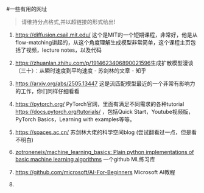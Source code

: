 #一些有用的网址

>   请维持分点格式,并以超链接的形式给出!

1.   <https://diffusion.csail.mit.edu/> 这个是MIT的一个短期课程，非常好，他是从flow-matching讲起的，从这个角度理解生成模型非常简单，这个课程主页包括了视频，lecture notes，以及代码
2.   <https://zhuanlan.zhihu.com/p/1914623406890021596>生成扩散模型漫谈（三十）：从瞬时速度到平均速度 - 苏剑林的文章 - 知乎
3.   <https://arxiv.org/abs/2505.13447> 这是流匹配模型最近的一个非常有影响力的工作，你们同样仔细看看
4.   <https://pytorch.org/> PyTorch官网，里面有满足不同需求的各种tutorial <https://docs.pytorch.org/tutorials/> ，包括Quick Start，Youtube视频版，PyTorch Basics，Learning with examples等等。
5.   <https://spaces.ac.cn/> 苏剑林大佬的科学空间blog (尝试翻看过一点，但是看不明白)

6.   [zotroneneis/machine_learning_basics: Plain python implementations of basic machine learning algorithms](https://github.com/zotroneneis/machine_learning_basics) 一个github ML练习库
7.   <https://github.com/microsoft/AI-For-Beginners> Microsoft AI教程
8.   
